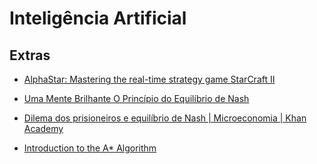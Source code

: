 # Inteligência Artificial


## Extras

* [AlphaStar: Mastering the real-time strategy game StarCraft II](https://www.deepmind.com/blog/alphastar-mastering-the-real-time-strategy-game-starcraft-ii)

* [Uma Mente Brilhante O Princípio do Equilíbrio de Nash](https://www.youtube.com/watch?v=EqqW3JVdgk4)

* [Dilema dos prisioneiros e equilíbrio de Nash | Microeconomia | Khan Academy](https://www.youtube.com/watch?v=dO9bhdgPS-Y)

* [Introduction to the A\* Algorithm](https://www.redblobgames.com/pathfinding/a-star/introduction.html)